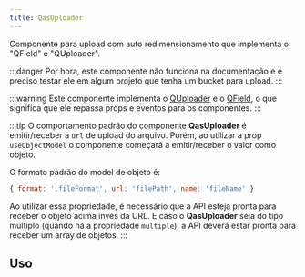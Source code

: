 ```yaml
---
title: QasUploader
---
```


Componente para upload com auto redimensionamento que implementa o "QField" e "QUploader".

<doc-api file="uploader/QasUploader" name="QasUploader" />

:::danger
Por hora, este componente não funciona na documentação e é preciso testar ele em algum projeto que tenha um bucket para upload.
:::

:::warning
Este componente implementa o [QUploader](https://quasar.dev/vue-components/uploader#usage) e o [QField](https://quasar.dev/vue-components/field#introduction), o que significa que ele repassa  props e eventos para os componentes.
:::

:::tip
O comportamento padrão do componente **QasUploader** é emitir/receber a `url` de upload do arquivo. Porém, ao utilizar a prop `useObjectModel` o componente começará a emitir/receber o valor como objeto.

O formato padrão do model de objeto é: 
```js
{ format: '.fileFormat', url: 'filePath', name: 'fileName' }
```

Ao utilizar essa propriedade, é necessário que a API esteja pronta para receber o objeto acima invés da URL. E caso o **QasUploader** seja do tipo múltiplo (quando há a propriedade `multiple`), a API deverá estar pronta para receber um array de objetos.
:::

## Uso

<doc-example file="QasUploader/Basic" title="Básico" />
